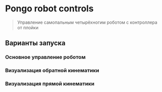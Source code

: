 # Pongo robot controls

> Управление самопальным четырёхногим роботом с контроллера от плойки

## Варианты запуска

### Основное управление роботом

### Визуализация обратной кинематики

### Визуализация прямой кинематики
